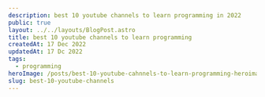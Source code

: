 ```yaml
---
description: best 10 youtube channels to learn programming in 2022
public: true
layout: ../../layouts/BlogPost.astro
title: best 10 youtube channels to learn programming
createdAt: 17 Dec 2022
updatedAt: 17 Dc 2022
tags:
  - programming
heroImage: /posts/best-10-youtube-cahnnels-to-learn-programming-heroimage.jpg
slug: best-10-youtube-channels
---
```


</br>
